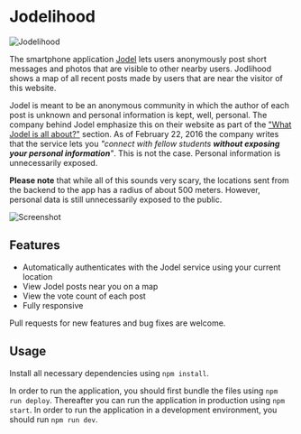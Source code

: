 # Jodelihood

![Jodelihood](https://raw.githubusercontent.com/simonbs/jodelihood/master/logo.png)

The smartphone application [Jodel](https://jodel-app.com) lets users anonymously post short messages and photos that are visible to other nearby users. Jodlihood shows a map of all recent posts made by users that are near the visitor of this website.

Jodel is meant to be an anonymous community in which the author of each post is unknown and personal information is kept, well, personal. The company behind Jodel emphasize this on their website as part of the ["What Jodel is all about?"](https://jodel-app.com/whats-jodel/) section. As of February 22, 2016 the company writes that the service lets you *"connect with fellow students **without exposing your personal information**"*. This is not the case. Personal information is unnecessarily exposed.

**Please note** that while all of this sounds very scary, the locations sent from the backend to the app has a radius of about 500 meters. However, personal data is still unnecessarily exposed to the public.
  
![Screenshot](https://raw.githubusercontent.com/simonbs/jodelihood/master/screenshot.png)

## Features

- Automatically authenticates with the Jodel service using your current location
- View Jodel posts near you on a map
- View the vote count of each post
- Fully responsive

Pull requests for new features and bug fixes are welcome.

## Usage

Install all necessary dependencies using `npm install`.

In order to run the application, you should first bundle the files using `npm run deploy`. Thereafter you can run the application in production using `npm start`. In order to run the application in a development environment, you should run `npm run dev`.
